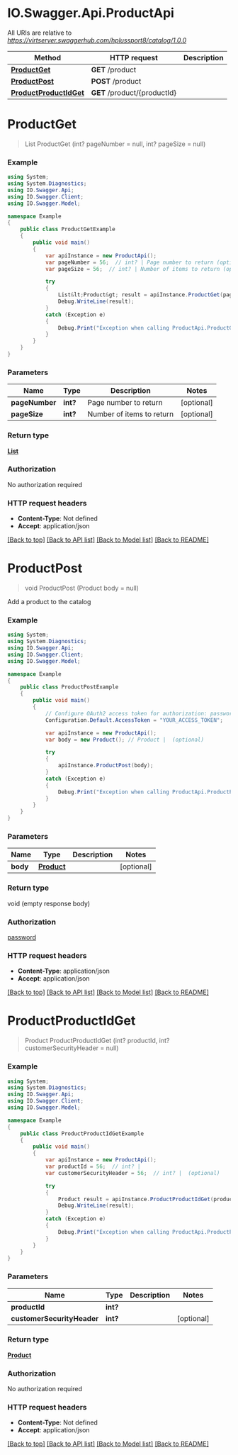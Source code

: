 # IO.Swagger.Api.ProductApi

All URIs are relative to *https://virtserver.swaggerhub.com/hplussport8/catalog/1.0.0*

Method | HTTP request | Description
------------- | ------------- | -------------
[**ProductGet**](ProductApi.md#productget) | **GET** /product | 
[**ProductPost**](ProductApi.md#productpost) | **POST** /product | 
[**ProductProductIdGet**](ProductApi.md#productproductidget) | **GET** /product/{productId} | 

<a name="productget"></a>
# **ProductGet**
> List<Product> ProductGet (int? pageNumber = null, int? pageSize = null)



### Example
```csharp
using System;
using System.Diagnostics;
using IO.Swagger.Api;
using IO.Swagger.Client;
using IO.Swagger.Model;

namespace Example
{
    public class ProductGetExample
    {
        public void main()
        {
            var apiInstance = new ProductApi();
            var pageNumber = 56;  // int? | Page number to return (optional) 
            var pageSize = 56;  // int? | Number of items to return (optional) 

            try
            {
                List&lt;Product&gt; result = apiInstance.ProductGet(pageNumber, pageSize);
                Debug.WriteLine(result);
            }
            catch (Exception e)
            {
                Debug.Print("Exception when calling ProductApi.ProductGet: " + e.Message );
            }
        }
    }
}
```

### Parameters

Name | Type | Description  | Notes
------------- | ------------- | ------------- | -------------
 **pageNumber** | **int?**| Page number to return | [optional] 
 **pageSize** | **int?**| Number of items to return | [optional] 

### Return type

[**List<Product>**](Product.md)

### Authorization

No authorization required

### HTTP request headers

 - **Content-Type**: Not defined
 - **Accept**: application/json

[[Back to top]](#) [[Back to API list]](../README.md#documentation-for-api-endpoints) [[Back to Model list]](../README.md#documentation-for-models) [[Back to README]](../README.md)
<a name="productpost"></a>
# **ProductPost**
> void ProductPost (Product body = null)



Add a product to the catalog

### Example
```csharp
using System;
using System.Diagnostics;
using IO.Swagger.Api;
using IO.Swagger.Client;
using IO.Swagger.Model;

namespace Example
{
    public class ProductPostExample
    {
        public void main()
        {
            // Configure OAuth2 access token for authorization: password
            Configuration.Default.AccessToken = "YOUR_ACCESS_TOKEN";

            var apiInstance = new ProductApi();
            var body = new Product(); // Product |  (optional) 

            try
            {
                apiInstance.ProductPost(body);
            }
            catch (Exception e)
            {
                Debug.Print("Exception when calling ProductApi.ProductPost: " + e.Message );
            }
        }
    }
}
```

### Parameters

Name | Type | Description  | Notes
------------- | ------------- | ------------- | -------------
 **body** | [**Product**](Product.md)|  | [optional] 

### Return type

void (empty response body)

### Authorization

[password](../README.md#password)

### HTTP request headers

 - **Content-Type**: application/json
 - **Accept**: application/json

[[Back to top]](#) [[Back to API list]](../README.md#documentation-for-api-endpoints) [[Back to Model list]](../README.md#documentation-for-models) [[Back to README]](../README.md)
<a name="productproductidget"></a>
# **ProductProductIdGet**
> Product ProductProductIdGet (int? productId, int? customerSecurityHeader = null)



### Example
```csharp
using System;
using System.Diagnostics;
using IO.Swagger.Api;
using IO.Swagger.Client;
using IO.Swagger.Model;

namespace Example
{
    public class ProductProductIdGetExample
    {
        public void main()
        {
            var apiInstance = new ProductApi();
            var productId = 56;  // int? | 
            var customerSecurityHeader = 56;  // int? |  (optional) 

            try
            {
                Product result = apiInstance.ProductProductIdGet(productId, customerSecurityHeader);
                Debug.WriteLine(result);
            }
            catch (Exception e)
            {
                Debug.Print("Exception when calling ProductApi.ProductProductIdGet: " + e.Message );
            }
        }
    }
}
```

### Parameters

Name | Type | Description  | Notes
------------- | ------------- | ------------- | -------------
 **productId** | **int?**|  | 
 **customerSecurityHeader** | **int?**|  | [optional] 

### Return type

[**Product**](Product.md)

### Authorization

No authorization required

### HTTP request headers

 - **Content-Type**: Not defined
 - **Accept**: application/json

[[Back to top]](#) [[Back to API list]](../README.md#documentation-for-api-endpoints) [[Back to Model list]](../README.md#documentation-for-models) [[Back to README]](../README.md)
